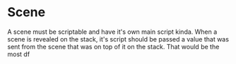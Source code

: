 # Scene
A scene must be scriptable and have it's own main script kinda. When a scene is revealed on the stack, it's script
should be passed a value that was sent from the scene that was on top of it on the stack. That would be the most df
